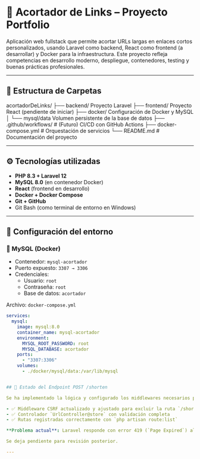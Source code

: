 # 🔗 Acortador de Links – Proyecto Portfolio

Aplicación web fullstack que permite acortar URLs largas en enlaces cortos personalizados, usando Laravel como backend, React como frontend (a desarrollar) y Docker para la infraestructura. Este proyecto refleja competencias en desarrollo moderno, despliegue, contenedores, testing y buenas prácticas profesionales.

---

## 📁 Estructura de Carpetas

acortadorDeLinks/ 
├── backend/  Proyecto Laravel 
├── frontend/ Proyecto React (pendiente de iniciar) 
├── docker/ Configuración de Docker y MySQL 
│ └── mysql/data  Volumen persistente de la base de datos 
├── .github/workflows/ # (Futuro) CI/CD con GitHub Actions 
├── docker-compose.yml # Orquestación de servicios 
└── README.md # Documentación del proyecto


---

## ⚙️ Tecnologías utilizadas

- **PHP 8.3 + Laravel 12**
- **MySQL 8.0** (en contenedor Docker)
- **React** (frontend en desarrollo)
- **Docker + Docker Compose**
- **Git + GitHub**
- Git Bash (como terminal de entorno en Windows)

---

## 🔧 Configuración del entorno

### 🐘 MySQL (Docker)

- Contenedor: `mysql-acortador`
- Puerto expuesto: `3307 → 3306`
- Credenciales:
  - Usuario: `root`
  - Contraseña: `root`
  - Base de datos: `acortador`

Archivo: `docker-compose.yml`

```yaml
services:
  mysql:
    image: mysql:8.0
    container_name: mysql-acortador
    environment:
      MYSQL_ROOT_PASSWORD: root
      MYSQL_DATABASE: acortador
    ports:
      - "3307:3306"
    volumes:
      - ./docker/mysql/data:/var/lib/mysql


## 🚧 Estado del Endpoint POST /shorten

Se ha implementado la lógica y configurado los middlewares necesarios para aceptar peticiones POST desde Postman.

- ✅ Middleware CSRF actualizado y ajustado para excluir la ruta `/shorten`
- ✅ Controlador `UrlController@store` con validación completa
- ✅ Rutas registradas correctamente con `php artisan route:list`

**Problema actual**: Laravel responde con error 419 (`Page Expired`) al enviar datos desde Postman en formato JSON, incluso habiendo desactivado la verificación CSRF.

Se deja pendiente para revisión posterior.

---
